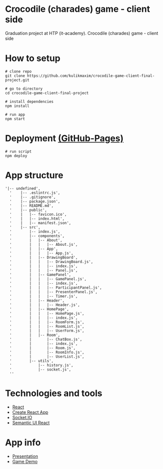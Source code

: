 # Crocodile (charades) game - client side
Graduation project at HTP (it-academy). Crocodile (charades) game - client side

# How to setup

```
# clone repo
git clone https://github.com/kulikmaxim/crocodile-game-client-final-project.git

# go to directory
cd crocodile-game-client-final-project

# install dependencies
npm install

# run app
npm start
```
# Deployment [(GitHub-Pages)](https://medium.freecodecamp.org/surge-vs-github-pages-deploying-a-create-react-app-project-c0ecbf317089)
```
# run script
npm deploy
```

# App structure

```
'|-- undefined',
  '    |-- .eslintrc.js',
  '    |-- .gitignore',
  '    |-- package.json',
  '    |-- README.md',
  '    |-- public',
  '    |   |-- favicon.ico',
  '    |   |-- index.html',
  '    |   |-- manifest.json',
  '    |-- src',
  '        |-- index.js',
  '        |-- components',
  '        |   |-- About',
  '        |   |   |-- About.js',
  '        |   |-- App',
  '        |   |   |-- App.js',
  '        |   |-- DrawingBoard',
  '        |   |   |-- DrawingBoard.js',
  '        |   |   |-- index.js',
  '        |   |   |-- Panel.js',
  '        |   |-- GamePanel',
  '        |   |   |-- GamePanel.js',
  '        |   |   |-- index.js',
  '        |   |   |-- ParticipantPanel.js',
  '        |   |   |-- PresenterPanel.js',
  '        |   |   |-- Timer.js',
  '        |   |-- Header',
  '        |   |   |-- Header.js',
  '        |   |-- HomePage',
  '        |   |   |-- HomePage.js',
  '        |   |   |-- index.js',
  '        |   |   |-- RoomForm.js',
  '        |   |   |-- RoomList.js',
  '        |   |   |-- UserForm.js',
  '        |   |-- Room',
  '        |       |-- ChatBox.js',
  '        |       |-- index.js',
  '        |       |-- Room.js',
  '        |       |-- RoomInfo.js',
  '        |       |-- UserList.js',
  '        |-- utils',
  '            |-- history.js',
  '            |-- socket.js',
  '' 
```

# Technologies and tools

- [React](https://reactjs.org/)
- [Create React App](https://www.npmjs.com/package/create-react-app)
- [Socket.IO](https://socket.io/)
- [Semantic UI React](https://react.semantic-ui.com/introduction)

# App info

- [Presentation](http://slides.com/kulikmaxim/deck/fullscreen)
- [Game Demo](https://kulikmaxim.github.io/crocodile-game-client-final-project)
